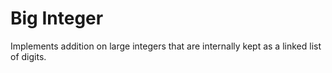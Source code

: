 Big Integer
===========

Implements addition on large integers that are internally kept as a linked list of digits.

